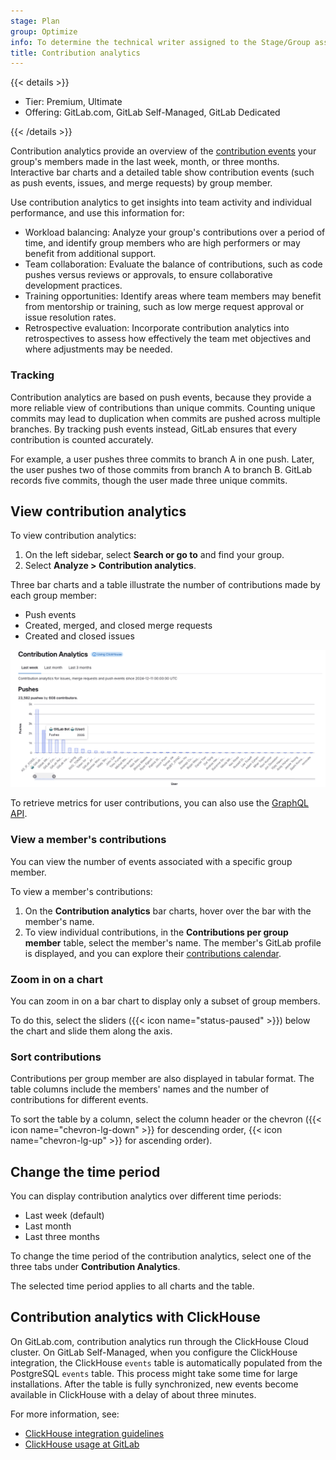 ```yaml
---
stage: Plan
group: Optimize
info: To determine the technical writer assigned to the Stage/Group associated with this page, see https://handbook.gitlab.com/handbook/product/ux/technical-writing/#assignments
title: Contribution analytics
---
```


{{< details >}}

- Tier: Premium, Ultimate
- Offering: GitLab.com, GitLab Self-Managed, GitLab Dedicated

{{< /details >}}

Contribution analytics provide an overview of the
[contribution events](../../profile/contributions_calendar.md#user-contribution-events) your group's members made in the last week, month, or three months.
Interactive bar charts and a detailed table show contribution events
(such as push events, issues, and merge requests) by group member.

Use contribution analytics to get insights into team activity and individual performance, and use this information for:

- Workload balancing: Analyze your group's contributions over a period of time, and identify group members who are high performers or may benefit from additional support.
- Team collaboration: Evaluate the balance of contributions, such as code pushes versus reviews or approvals, to ensure collaborative development practices.
- Training opportunities: Identify areas where team members may benefit from mentorship or training, such as low merge request approval or issue resolution rates.
- Retrospective evaluation: Incorporate contribution analytics into retrospectives to assess how effectively the team met objectives and where adjustments may be needed.

### Tracking

Contribution analytics are based on push events, because they provide a more reliable view of contributions than unique commits.
Counting unique commits may lead to duplication when commits are pushed across multiple branches.
By tracking push events instead, GitLab ensures that every contribution is counted accurately.

For example, a user pushes three commits to branch A in one push.
Later, the user pushes two of those commits from branch A to branch B.
GitLab records five commits, though the user made three unique commits.

## View contribution analytics

To view contribution analytics:

1. On the left sidebar, select **Search or go to** and find your group.
1. Select **Analyze > Contribution analytics**.

Three bar charts and a table illustrate the number of contributions made by each group member:

- Push events
- Created, merged, and closed merge requests
- Created and closed issues

![Contribution analytics bar graphs](img/contribution_analytics_push_v17_7.png)

To retrieve metrics for user contributions, you can also use the [GraphQL API](../../../api/graphql/reference/_index.md#groupcontributions).

### View a member's contributions

You can view the number of events associated with a specific group member.

To view a member's contributions:

1. On the **Contribution analytics** bar charts, hover over the bar with the member's name.
1. To view individual contributions, in the **Contributions per group member** table, select the member's name. The member's GitLab profile is displayed, and you can explore their [contributions calendar](../../../user/profile/contributions_calendar.md).

### Zoom in on a chart

You can zoom in on a bar chart to display only a subset of group members.

To do this, select the sliders ({{< icon name="status-paused" >}}) below the chart and slide them along the axis.

### Sort contributions

Contributions per group member are also displayed in tabular format.
The table columns include the members' names and the number of contributions for different events.

To sort the table by a column, select the column header or the chevron ({{< icon name="chevron-lg-down" >}}
for descending order, {{< icon name="chevron-lg-up" >}} for ascending order).

## Change the time period

You can display contribution analytics over different time periods:

- Last week (default)
- Last month
- Last three months

To change the time period of the contribution analytics, select one of the three tabs
under **Contribution Analytics**.

The selected time period applies to all charts and the table.

## Contribution analytics with ClickHouse

On GitLab.com, contribution analytics run through the ClickHouse Cloud cluster.
On GitLab Self-Managed, when you configure the ClickHouse integration, the ClickHouse `events` table is automatically populated from the PostgreSQL `events` table. This process might take some time for large installations. After the table is fully synchronized, new events become available in ClickHouse with a delay of about three minutes.

For more information, see:

- [ClickHouse integration guidelines](../../../integration/clickhouse.md)
- [ClickHouse usage at GitLab](https://handbook.gitlab.com/handbook/engineering/architecture/design-documents/clickhouse_usage/)

<!-- ## Troubleshooting

Include any troubleshooting steps that you can foresee. If you know beforehand what issues
one might have when setting this up, or when something is changed, or on upgrading, it's
important to describe those, too. Think of things that may go wrong and include them here.
This is important to minimize requests for support, and to avoid doc comments with
questions that you know someone might ask.

Each scenario can be a third-level heading, for example `### Getting error message X`.
If you have none to add when creating a doc, leave this section in place
but commented out to help encourage others to add to it in the future. -->
